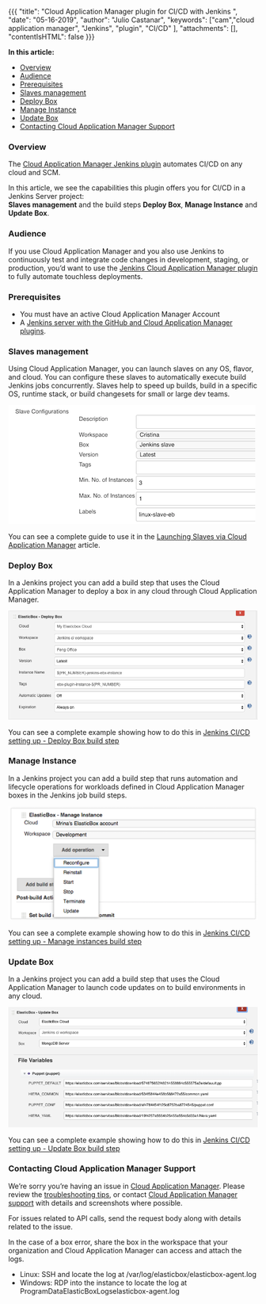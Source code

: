 {{{
"title": "Cloud Application Manager plugin for CI/CD with Jenkins ",
"date": "05-16-2019",
"author": "Julio Castanar",
"keywords": ["cam","cloud application manager", "Jenkins", "plugin", "CI/CD" ],
"attachments": [],
"contentIsHTML": false
}}}

**In this article:**

* [Overview](#overview)
* [Audience](#audience)
* [Prerequisites](#prerequisites)
* [Slaves management](#slaves-management)
* [Deploy Box](#deploy-box)
* [Manage Instance](#manage-instance)
* [Update Box](#update-box)
* [Contacting Cloud Application Manager Support](#contacting-cloud-application-manager-support)

### Overview

The [Cloud Application Manager Jenkins plugin](https://wiki.jenkins-ci.org/display/JENKINS/ElasticBox+CI) automates CI/CD on any cloud and SCM.  

In this article, we see the capabilities this plugin offers you for CI/CD in a Jenkins Server project:  
  **Slaves management** and the build steps **Deploy Box**, **Manage Instance** and **Update Box**.

### Audience

If you use Cloud Application Manager and you also use Jenkins to continuously test and integrate code changes in development, staging, or production, you’d want to use the [Jenkins Cloud Application Manager plugin](https://wiki.jenkins-ci.org/display/JENKINS/ElasticBox+CI) to fully automate touchless deployments.

### Prerequisites

* You must have an active Cloud Application Manager Account
* A [Jenkins server with the GitHub and Cloud Application Manager plugins](jenkins-cloud-application-manager-setup.md).

### Slaves management

Using Cloud Application Manager, you can launch slaves on any OS, flavor, and cloud. You can configure these slaves to automatically execute build Jenkins jobs concurrently. Slaves help to speed up builds, build in a specific OS, runtime stack, or build changesets for small or large dev teams.

![Jenkins slaves config detail.png](../../images/cloud-application-manager/integrate-jenkins/slaves/eb-slaves17-slave-config-detail.png)

You can see a complete guide to use it in the [Launching Slaves via Cloud Application Manager](./jenkins-cloud-application-manager-slaves.md) article.


### Deploy Box

In a Jenkins project you can add a build step that uses the Cloud Application Manager to deploy a box in any cloud through Cloud Application Manager.

![job-deploy-box.png](../../images/cloud-application-manager/integrate-jenkins/ci-cd/cicd-02-job-deploy-box.png)

You can see a complete example showing how to do this in [Jenkins CI/CD setting up - Deploy Box build step](./setting-up-ci-cd.md)

### Manage Instance

In a Jenkins project you can add a build step that runs automation and lifecycle operations for workloads defined in Cloud Application Manager boxes in the Jenkins job build steps.
 
![manage-operations.png](../../images/cloud-application-manager/integrate-jenkins/ci-cd/cicd-09-manage-operations.png)

You can see a complete example showing how to do this in [Jenkins CI/CD setting up - Manage instances build step](./setting-up-ci-cd.md)

### Update Box

In a Jenkins project you can add a build step that uses the Cloud Application Manager to launch code updates on to build environments in any cloud.

![update-box-build.png](../../images/cloud-application-manager/integrate-jenkins/ci-cd/cicd-12-update-box-build.png)

You can see a complete example showing how to do this in [Jenkins CI/CD setting up - Update Box build step](./setting-up-ci-cd.md)

### Contacting Cloud Application Manager Support

We’re sorry you’re having an issue in [Cloud Application Manager](https://www.ctl.io/cloud-application-manager/). Please review the [troubleshooting tips](../Troubleshooting/troubleshooting-tips.md), or contact [Cloud Application Manager support](mailto:incident@CenturyLink.com) with details and screenshots where possible.

For issues related to API calls, send the request body along with details related to the issue.

In the case of a box error, share the box in the workspace that your organization and Cloud Application Manager can access and attach the logs.
* Linux: SSH and locate the log at /var/log/elasticbox/elasticbox-agent.log
* Windows: RDP into the instance to locate the log at ProgramDataElasticBoxLogselasticbox-agent.log

